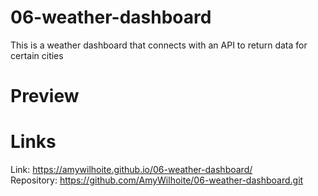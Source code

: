 # 06-weather-dashboard
This is a weather dashboard that connects with an API  to return data for certain cities


# Preview

# Links
Link:  https://amywilhoite.github.io/06-weather-dashboard/ <br>
Repository: https://github.com/AmyWilhoite/06-weather-dashboard.git 

